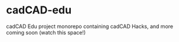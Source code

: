 # cadCAD-edu
cadCAD Edu project monorepo containing cadCAD Hacks, and more coming soon (watch this space!)
